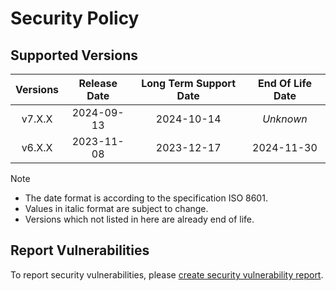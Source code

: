 # Security Policy

## Supported Versions

| **Versions** | **Release Date** | **Long Term Support Date** | **End Of Life Date** |
|:-:|:-:|:-:|:-:|
| v7.X.X | 2024-09-13 | 2024-10-14 | *Unknown* |
| v6.X.X | 2023-11-08 | 2023-12-17 | 2024-11-30 |

> [!NOTE]
> - The date format is according to the specification ISO 8601.
> - Values in italic format are subject to change.
> - Versions which not listed in here are already end of life.

## Report Vulnerabilities

To report security vulnerabilities, please [create security vulnerability report](https://github.com/hugoalh/hugoalh/blob/main/guides/hxhs-universal-contributing.md#create-security-vulnerability-report).
